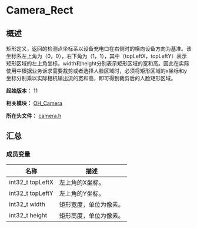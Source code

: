 # Camera_Rect
<!--Kit: Camera Kit-->
<!--Subsystem: Multimedia-->
<!--Owner: @qano-->
<!--Designer: @leo_ysl-->
<!--Tester: @xchaosioda-->
<!--Adviser: @w_Machine_cc-->

## 概述

矩形定义，返回的检测点坐标系以设备充电口在右侧时的横向设备方向为基准。该坐标系左上角为（0，0），右下角为（1，1），其中（topLeftX，topLeftY）表示矩形区域的左上角坐标，width和height分别表示矩形区域的宽和高。因此在实际使用中根据业务诉求需要裁剪或者选择人脸区域时，必须将矩形区域的x坐标和y坐标分别乘以实际相机输出流的宽和高，即可得到裁剪后的人脸矩形区域。

**起始版本：** 11

**相关模块：** [OH_Camera](capi-oh-camera.md)

**所在头文件：** [camera.h](capi-camera-h.md)

## 汇总

### 成员变量

| 名称 | 描述 |
| -- | -- |
| int32_t topLeftX | 左上角的X坐标。 |
| int32_t topLeftY | 左上角的Y坐标。 |
| int32_t width | 矩形宽度，单位为像素。 |
| int32_t height | 矩形高度，单位为像素。 |


